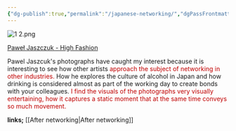 ```yaml
---
{"dg-publish":true,"permalink":"/japanese-networking/","dgPassFrontmatter":true}
---
```


![1 2.png](/img/user/1%202.png)

[Paweł Jaszczuk - High Fashion](https://www.artsy.net/show/photo-edition-berlin-pawel-jaszczuk-high-fashion-in-japan-haihuatusiyon-ri-ben)

Pawel Jaszcuk's photographs have caught my interest because it is interesting to see how other artists <span style="color:rgb(192, 0, 0)">approach the subject of networking in other industries.</span> How he explores the culture of alcohol in Japan and how drinking is considered almost as part of the working day to create bonds with your colleagues. 
<span style="color:rgb(192, 0, 0)">I find the visuals of the photographs very visually entertaining, how it captures a static moment that at the same time conveys so much movement.</span>

**links;** [[After networking\|After networking]]
